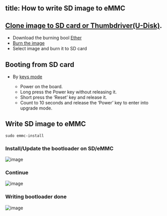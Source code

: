 title: How to write SD image to eMMC
---

## [Clone image to SD card or Thumbdriver(U-Disk)](https://docs.khadas.com/vim3/BootFromExtMedia.html#Step-1-Clone-image-to-SD-card-or-Thumbdrive-U-Disk).

* Download the burning bool [Ether](https://www.balena.io/etcher/)
* [Burn the image](https://docs.khadas.com/firmware/index.html)
* Select image and burn it to SD card

## Booting from SD card
- By [keys mode](https://docs.khadas.com/vim1/HowtoBootIntoUpgradeMode.html)

  * Power on the board.
  * Long press the Power key without releasing it.
  * Short press the ‘Reset’ key and release it.
  * Count to 10 seconds and release the ‘Power’ key to enter into upgrade mode.

## Write SD image to eMMC

```
sudo emmc-install
```
### Install/Update the bootloader on SD/eMMC
![image](/images/vim1/Write_SD_image_to_eMMC1.png)

### Continue
![image](/images/vim1/Write_SD_image_to_eMMC2.png)

### Writing bootloader done
![image](/images/vim1/Write_SD_image_to_eMMC3.png)
